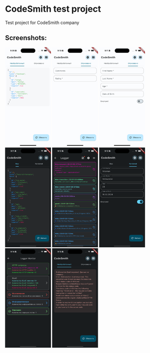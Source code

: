 # CodeSmith test project

Test project for CodeSmith company

## Screenshots:

<img src="assets/images/screenshot1.png" width="150"/>
<img src="assets/images/screenshot2.png" width="150"/>
<img src="assets/images/screenshot3.png" width="150"/>
<img src="assets/images/screenshot4.png" width="150"/>
<img src="assets/images/screenshot5.png" width="150"/>
<img src="assets/images/screenshot6.png" width="150"/>
<img src="assets/images/screenshot7.png" width="150"/>
<img src="assets/images/screenshot8.png" width="150"/>